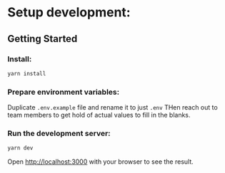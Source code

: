 # Setup development:

## Getting Started

### Install:
```bash
yarn install
```

### Prepare environment variables:
Duplicate `.env.example` file and rename it to just `.env`
THen reach out to team members to get hold of actual values to fill in the blanks.

### Run the development server:

```bash
yarn dev
```

Open [http://localhost:3000](http://localhost:3000) with your browser to see the result.
